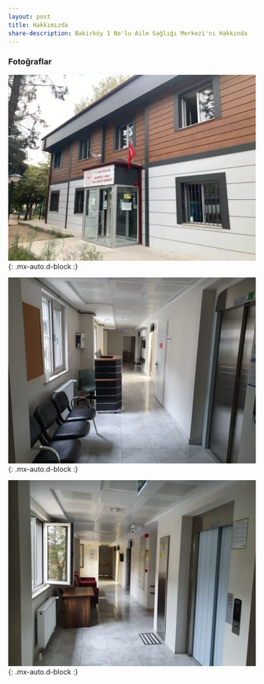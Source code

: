 ```yaml
---
layout: post
title: Hakkımızda
share-description: Bakirköy 1 No'lu Aile Sağlığı Merkezi'ni Hakkında
---
```


### Fotoğraflar

![ASM1](/assets/img/asm1.webp){: .mx-auto.d-block :}

![ASM2](/assets/img/asm2.webp){: .mx-auto.d-block :}

![ASM3](/assets/img/asm3.webp){: .mx-auto.d-block :}
